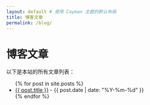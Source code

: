 ```yaml
---
layout: default # 使用 Cayman 主题的默认布局
title: 博客文章
permalink: /blog/
---
```


# 博客文章

以下是本站的所有文章列表：

<ul>
  {% for post in site.posts %}
    <li>
      <a href="{{ site.baseurl }}{{ post.url }}">{{ post.title }}</a> - {{ post.date | date: "%Y-%m-%d" }}
    </li>
  {% endfor %}
</ul>
